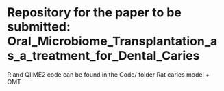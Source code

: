 # Repository for the paper to be submitted: Oral_Microbiome_Transplantation_as_a_treatment_for_Dental_Caries

R and QIIME2 code can be found in the Code/ folder
Rat caries model + OMT 
